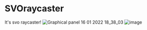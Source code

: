 # SVOraycaster
It's svo raycaster!
![Graphical panel 16 01 2022 18_38_03](https://user-images.githubusercontent.com/85260208/149666849-7b7dcdb3-a772-4269-9f3b-58a2c20f149a.png)
![image](https://user-images.githubusercontent.com/85260208/149666936-58c59bbc-73d8-46ee-aa01-3d4b2b531365.png)
